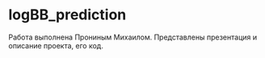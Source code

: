 # logBB_prediction
Работа выполнена Прониным Михаилом. Представлены презентация и описание проекта, его код.
